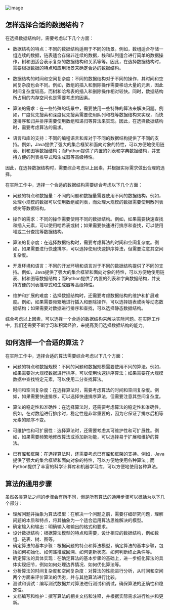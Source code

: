![image](https://user-images.githubusercontent.com/107925483/230784658-8c31a837-52ae-40f3-94aa-8c65d59c4ea1.png)

## 怎样选择合适的数据结构？
在选择数据结构时，需要考虑以下几个方面：

- 数据结构的特点：不同的数据结构适用于不同的场景。例如，数组适合存储一组连续的数据，链表适合存储非连续的数据，栈和队列适合进行简单的数据操作，树和图适合表示复杂的数据结构和关系等等。因此，在选择数据结构时，需要根据数据的特点和应用场景来确定合适的数据结构。

- 数据结构的时间和空间复杂度：不同的数据结构对于不同的操作，其时间和空间复杂度也会不同。例如，数组的插入和删除操作需要移动大量的元素，因此时间复杂度较高，而树和哈希表的插入和删除操作相对较快。同时，数据结构所占用的内存空间也是需要考虑的因素。

- 算法的需求：在一些特殊的场景中，需要使用一些特殊的算法来解决问题。例如，广度优先搜索和深度优先搜索需要使用队列和栈等数据结构来实现，而快速排序和归并排序需要使用数组和递归等算法来实现。因此，在选择数据结构时，需要考虑算法的需求。

- 语言和库的支持：不同的编程语言和库对于不同的数据结构提供了不同的支持。例如，Java提供了强大的集合框架和面向对象的特性，可以方便地使用链表、树和图等数据结构；而Python提供了内置的列表和字典数据结构，并支持方便的列表推导式和生成器等高级特性。

因此，在选择数据结构时，需要综合考虑以上因素，并根据实际需求做出合理的选择。

在实际工作中，选择一个合适的数据结构需要综合考虑以下几个方面：

- 问题的特点和数据量：不同的问题和数据量需要使用不同的数据结构。例如，处理小规模的数据可以使用数组或列表，而处理大规模的数据需要使用散列表或树等数据结构。

- 操作的需求：不同的操作需要使用不同的数据结构。例如，如果需要快速查找和插入元素，可以使用哈希表或树；如果需要快速进行排序和查找，可以使用堆或二分查找等数据结构。

- 算法的复杂度：在选择数据结构时，需要考虑算法的时间和空间复杂度。例如，如果需要进行快速排序，可以选择使用快速排序算法，但需要注意其空间复杂度。

- 开发环境和语言：不同的开发环境和语言对于不同的数据结构提供了不同的支持。例如，Java提供了强大的集合框架和面向对象的特性，可以方便地使用链表、树和图等数据结构；而Python提供了内置的列表和字典数据结构，并支持方便的列表推导式和生成器等高级特性。

- 维护和扩展的难度：选择数据结构时，还需要考虑数据结构的维护和扩展难度。例如，如果需要频繁地进行插入和删除操作，可以选择链表或树等动态数据结构；如果需要对数据进行排序和查找，可以选择静态数据结构。

综合考虑以上因素，可以选择一个合适的数据结构来解决实际问题。在实际工作中，我们还需要不断学习和积累经验，来提高我们选择数据结构的能力。

## 如何选择一个合适的算法？
在实际工作中，选择合适的算法需要综合考虑以下几个方面：

- 问题的特点和数据规模：不同的问题和数据规模需要使用不同的算法。例如，如果需要对大规模数据进行排序，可以使用快速排序算法；如果需要在大规模数据中查找特定元素，可以使用二分查找算法。

- 时间和空间复杂度：在选择算法时，需要考虑算法的时间和空间复杂度。例如，如果需要快速排序，可以选择快速排序算法，但需要注意其空间复杂度。

- 算法的稳定性和准确性：在选择算法时，还需要考虑算法的稳定性和准确性。例如，在对数组进行排序时，稳定性是非常重要的，因为它保证了排序后相等元素的顺序不变。

- 可维护性和可扩展性：选择算法时，还需要考虑其可维护性和可扩展性。例如，如果需要频繁地修改算法或添加新功能，可以选择易于扩展和维护的算法。

- 已有库和框架：在选择算法时，还需要考虑已有库和框架的支持。例如，Java提供了强大的集合框架和面向对象的特性，可以方便地使用各种算法；而Python提供了丰富的科学计算库和机器学习库，可以方便地使用各种算法。

## 算法的通用步骤
虽然各类算法之间的步骤会有所不同，但是所有算法的通用步骤可以概括为以下几个部分：

- 理解问题并抽象为算法模型：在解决一个问题之前，需要仔细研究问题，理解问题的本质和特点，将其抽象为一个适合运用算法思维解决的模型。
- 确定输入和输出：明确输入和输出的格式和要求。
- 设计数据结构：根据算法模型的特点和需要，设计相应的数据结构，例如数组、链表、树、图等。
- 确定算法的基本步骤：根据问题的特点和算法模型，确定算法的基本步骤，包括如何初始化、如何递推或回溯、如何更新状态、如何判断终止条件等。
- 确定算法的具体实现：在确定算法的基本步骤的基础上，进一步细化算法的具体实现细节，例如如何处理边界情况、如何优化算法等。
- 分析算法的时间复杂度和空间复杂度：对算法的性能进行分析，从时间和空间两个方面来评价算法的优劣，并与其他算法进行比较。
- 测试和调试：编写测试数据并对算法进行测试和调试，确保算法的正确性和稳定性。
- 文档编写和维护：撰写算法的相关文档和注释，并根据实际需求进行维护和更新。

